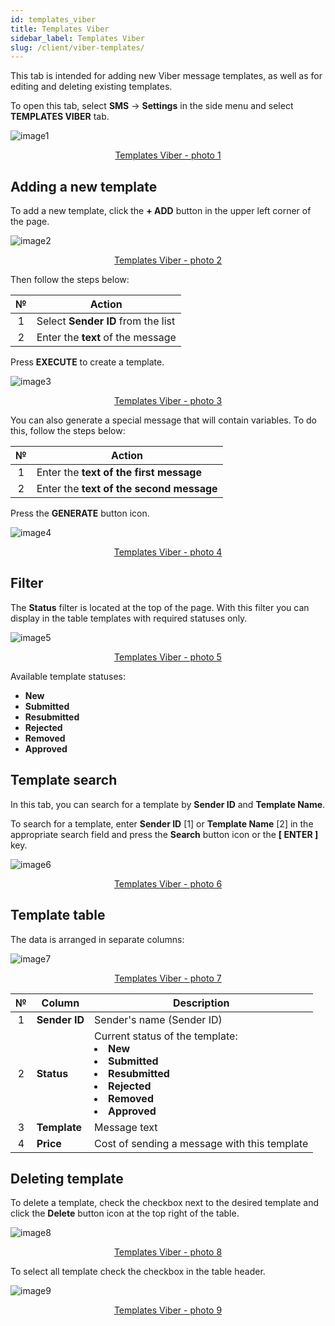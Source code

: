 ```yaml
---
id: templates_viber
title: Templates Viber
sidebar_label: Templates Viber
slug: /client/viber-templates/
---
```


This tab is intended for adding new Viber message templates, as well as for editing and deleting existing templates.

To open this tab, select **SMS** → **Settings** in the side menu and select **TEMPLATES VIBER** tab.

![image1](/img/en/client_settings_templates_viber/image1.png "Templates Viber") <center><u>Templates Viber - photo 1</u></center>

## Adding a new template

To add a new template, click the **+ ADD** button in the upper left corner of the page.

![image2](/img/en/client_settings_templates_viber/image2.png "Templates Viber") <center><u>Templates Viber - photo 2</u></center>

Then follow the steps below:

|  №  | Action |
| :-: | ------ |
| 1 | Select **Sender ID** from the list |
| 2 | Enter the **text** of the message |

Press **EXECUTE** to create a template.

![image3](/img/en/client_settings_templates_viber/image3.png "Templates Viber") <center><u>Templates Viber - photo 3</u></center>

You can also generate a special message that will contain variables. To do this, follow the steps below:

|  №  | Action |
| :-: | ------ |
| 1 | Enter the **text of the first message** |
| 2 | Enter the **text of the second message** |

Press the **GENERATE** button icon.

![image4](/img/en/client_settings_templates_viber/image4.png "Templates Viber") <center><u>Templates Viber - photo 4</u></center>

## Filter

The **Status** filter is located at the top of the page. With this filter you can display in the table templates with required statuses only.

![image5](/img/en/client_settings_templates_viber/image5.png "Templates Viber") <center><u>Templates Viber - photo 5</u></center>

Available template statuses:

* **New**
* **Submitted**
* **Resubmitted**
* **Rejected**
* **Removed**
* **Approved**

## Template search

In this tab, you can search for a template by **Sender ID** and **Template Name**.

To search for a template, enter **Sender ID** [1] or **Template Name** [2] in the appropriate search field and press the **Search** button icon or the **[ ENTER ]** key.

![image6](/img/en/client_settings_templates_viber/image6.png "Templates Viber") <center><u>Templates Viber - photo 6</u></center>

## Template table

The data is arranged in separate columns:

![image7](/img/en/client_settings_templates_viber/image7.png "Templates Viber") <center><u>Templates Viber - photo 7</u></center>

|  №  | Column | Description |
| :-: | ------ | ----------- |
| 1 | **Sender ID** | Sender's name (Sender ID) |
| 2 | **Status** | Current status of the template: <li>**New**</li><li>**Submitted**</li><li>**Resubmitted**</li><li>**Rejected**</li><li>**Removed**</li><li>**Approved**</li> |
| 3 | **Template** | Message text |
| 4 | **Price** | Cost of sending a message with this template |

## Deleting template

To delete a template, check the checkbox next to the desired template and click the **Delete** button icon at the top right of the table.

![image8](/img/en/client_settings_templates_viber/image8.png "Templates Viber") <center><u>Templates Viber - photo 8</u></center>

To select all template check the checkbox in the table header.

![image9](/img/en/client_settings_templates_viber/image9.png "Templates Viber") <center><u>Templates Viber - photo 9</u></center>
